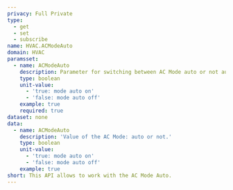 ```yaml
---
privacy: Full Private
type:
  - get
  - set
  - subscribe
name: HVAC.ACModeAuto
domain: HVAC
paramsset:
  - name: ACModeAuto
    description: Parameter for switching between AC Mode auto or not auto.
    type: boolean
    unit-value:
      - 'true: mode auto on'
      - 'false: mode auto off'
    example: true
    required: true
dataset: none
data:
  - name: ACModeAuto
    description: 'Value of the AC Mode: auto or not.'
    type: boolean
    unit-value:
      - 'true: mode auto on'
      - 'false: mode auto off'
    example: true
short: This API allows to work with the AC Mode Auto.
---
```


